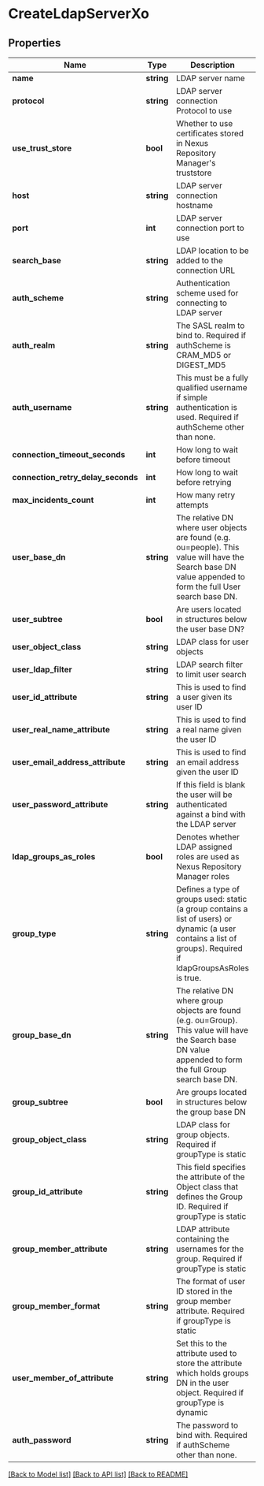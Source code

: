 # CreateLdapServerXo

## Properties
Name | Type | Description | Notes
------------ | ------------- | ------------- | -------------
**name** | **string** | LDAP server name | 
**protocol** | **string** | LDAP server connection Protocol to use | 
**use_trust_store** | **bool** | Whether to use certificates stored in Nexus Repository Manager&#39;s truststore | [optional] 
**host** | **string** | LDAP server connection hostname | 
**port** | **int** | LDAP server connection port to use | 
**search_base** | **string** | LDAP location to be added to the connection URL | 
**auth_scheme** | **string** | Authentication scheme used for connecting to LDAP server | 
**auth_realm** | **string** | The SASL realm to bind to. Required if authScheme is CRAM_MD5 or DIGEST_MD5 | [optional] 
**auth_username** | **string** | This must be a fully qualified username if simple authentication is used. Required if authScheme other than none. | [optional] 
**connection_timeout_seconds** | **int** | How long to wait before timeout | 
**connection_retry_delay_seconds** | **int** | How long to wait before retrying | 
**max_incidents_count** | **int** | How many retry attempts | 
**user_base_dn** | **string** | The relative DN where user objects are found (e.g. ou&#x3D;people). This value will have the Search base DN value appended to form the full User search base DN. | [optional] 
**user_subtree** | **bool** | Are users located in structures below the user base DN? | [optional] 
**user_object_class** | **string** | LDAP class for user objects | [optional] 
**user_ldap_filter** | **string** | LDAP search filter to limit user search | [optional] 
**user_id_attribute** | **string** | This is used to find a user given its user ID | [optional] 
**user_real_name_attribute** | **string** | This is used to find a real name given the user ID | [optional] 
**user_email_address_attribute** | **string** | This is used to find an email address given the user ID | [optional] 
**user_password_attribute** | **string** | If this field is blank the user will be authenticated against a bind with the LDAP server | [optional] 
**ldap_groups_as_roles** | **bool** | Denotes whether LDAP assigned roles are used as Nexus Repository Manager roles | [optional] 
**group_type** | **string** | Defines a type of groups used: static (a group contains a list of users) or dynamic (a user contains a list of groups). Required if ldapGroupsAsRoles is true. | 
**group_base_dn** | **string** | The relative DN where group objects are found (e.g. ou&#x3D;Group). This value will have the Search base DN value appended to form the full Group search base DN. | [optional] 
**group_subtree** | **bool** | Are groups located in structures below the group base DN | [optional] 
**group_object_class** | **string** | LDAP class for group objects. Required if groupType is static | [optional] 
**group_id_attribute** | **string** | This field specifies the attribute of the Object class that defines the Group ID. Required if groupType is static | [optional] 
**group_member_attribute** | **string** | LDAP attribute containing the usernames for the group. Required if groupType is static | [optional] 
**group_member_format** | **string** | The format of user ID stored in the group member attribute. Required if groupType is static | [optional] 
**user_member_of_attribute** | **string** | Set this to the attribute used to store the attribute which holds groups DN in the user object. Required if groupType is dynamic | [optional] 
**auth_password** | **string** | The password to bind with. Required if authScheme other than none. | 

[[Back to Model list]](../README.md#documentation-for-models) [[Back to API list]](../README.md#documentation-for-api-endpoints) [[Back to README]](../README.md)



